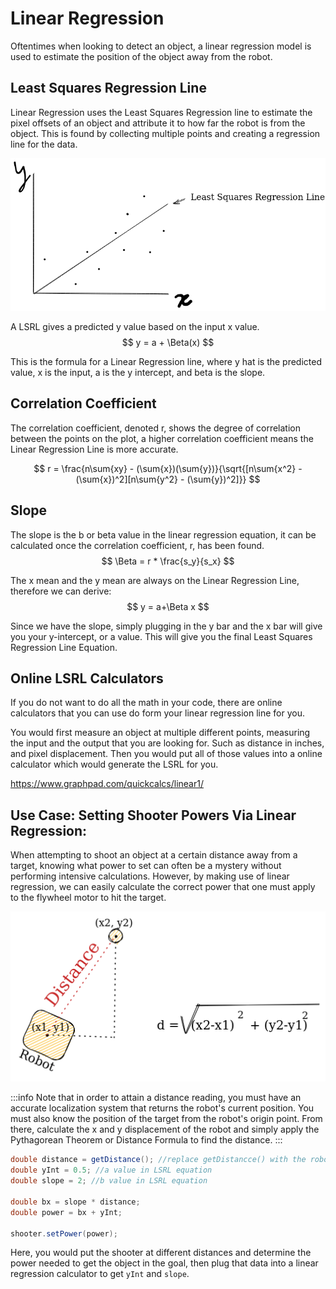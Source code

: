 # Linear Regression

Oftentimes when looking to detect an object, a linear regression model is used to estimate the position of the object away from the robot. 

## Least Squares Regression Line

Linear Regression uses the Least Squares Regression line to estimate the pixel offsets of an object and attribute it to how far the robot is from the object. This is found by collecting multiple points and creating a regression line for the data.

![Example banner](../assets/img_7.png)

A LSRL gives a predicted y value based on the input x value.
$$
y = a + \Beta(x)
$$

This is the formula for a Linear Regression line, where y hat is the predicted value, x is the input, a is the y intercept, and beta is the slope.

## Correlation Coefficient
The correlation coefficient, denoted r, shows the degree of correlation between the points on the plot, a higher correlation coefficient means the Linear Regression Line is more accurate.

$$
r = \frac{n\sum{xy} - (\sum{x})(\sum{y})}{\sqrt{[n\sum{x^2} - (\sum{x})^2][n\sum{y^2} - (\sum{y})^2]}}
$$

## Slope 

The slope is the b or beta value in the linear regression equation, it can be calculated once the correlation coefficient, r, has been found.
$$
\Beta = r * \frac{s_y}{s_x}
$$

The x mean and the y mean are always on the Linear Regression Line, therefore we can derive:
$$
y = a+\Beta x
$$

Since we have the slope, simply plugging in the y bar and the x bar will give you your y-intercept, or a value. This will give you the final Least Squares Regression Line Equation.

## Online LSRL Calculators
If you do not want to do all the math in your code, there are online calculators that you can use do form your linear regression line for you. 

You would first measure an object at multiple different points, measuring the input and the output that you are looking for. Such as distance in inches, and pixel displacement. Then you would put all of those values into a online calculator which would generate the LSRL for you.

https://www.graphpad.com/quickcalcs/linear1/

## Use Case: Setting Shooter Powers Via Linear Regression: 

When attempting to shoot an object at a certain distance away from a target, knowing what power to set can often be a mystery without performing intensive calculations. However, by making use of linear regression, we can easily calculate the correct power that one must apply to the flywheel motor to hit the target. 

![Example banner](../assets/img_8.png)

:::info
Note that in order to attain a distance reading, you must have an accurate localization system that returns the robot's current position. You must also know the position of the target from the robot's origin point. From there, calculate the x and y displacement of the robot and simply apply the Pythagorean Theorem or Distance Formula to find the distance.
:::

```java 
double distance = getDistance(); //replace getDistancce() with the robot's distance to a target
double yInt = 0.5; //a value in LSRL equation
double slope = 2; //b value in LSRL equation

double bx = slope * distance;
double power = bx + yInt;

shooter.setPower(power);
```

Here, you would put the shooter at different distances and determine the power needed to get the object in the goal, then plug that data into a linear regression calculator to get `yInt` and `slope`.